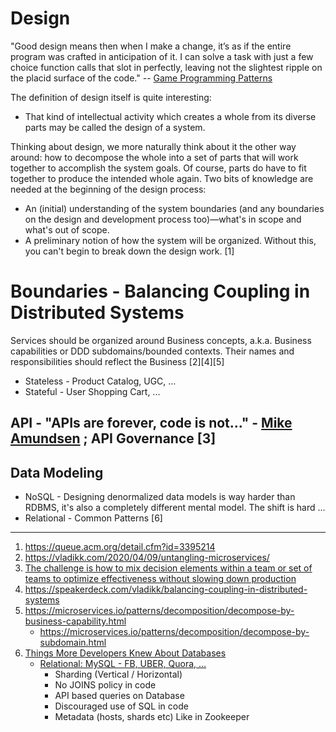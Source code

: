 # Design
"Good design means then when I make a change, it’s as if the entire program was crafted in anticipation of it. I can solve a task with just a few choice function calls that slot in perfectly, leaving not the slightest ripple on the placid surface of the code."  -- [Game Programming Patterns](https://gameprogrammingpatterns.com/contents.html)

The definition of design itself is quite interesting: 
- That kind of intellectual activity which creates a whole from its diverse parts may be called the design of a system.

Thinking about design, we more naturally think about it the other way around: how to decompose the whole into a set of parts that will work together to accomplish the system goals. Of course, parts do have to fit together to produce the intended whole again.
Two bits of knowledge are needed at the beginning of the design process:
* An (initial) understanding of the system boundaries (and any boundaries on the design and development process too)—what's in scope and what's out of scope.
* A preliminary notion of how the system will be organized. Without this, you can't begin to break down the design work. [1]

# Boundaries - Balancing Coupling in Distributed Systems

Services should be organized around Business concepts, a.k.a. Business capabilities or DDD subdomains/bounded contexts. Their names and responsibilities should reflect the Business [2][4][5]

* Stateless - Product Catalog, UGC, ... 
* Stateful - User Shopping Cart, ...

## API  - "APIs are forever, code is not..." - [Mike Amundsen](http://amundsen.com/blog/) ; API Governance [3]
## Data Modeling
* NoSQL - Designing denormalized data models is way harder than RDBMS, it's also a completely different mental model. The shift is hard ...
* Relational -  Common Patterns [6]

---

1. https://queue.acm.org/detail.cfm?id=3395214
2. https://vladikk.com/2020/04/09/untangling-microservices/
3. [The challenge is how to mix decision elements within a team or set of teams to optimize effectiveness without slowing down production](https://blogs.mulesoft.com/dev/management-dev/improve-api-governance-with-distributed-decision-making/)
4. https://speakerdeck.com/vladikk/balancing-coupling-in-distributed-systems
5. https://microservices.io/patterns/decomposition/decompose-by-business-capability.html
     * https://microservices.io/patterns/decomposition/decompose-by-subdomain.html
6. [Things More Developers Knew About Databases](https://medium.com/@rakyll/things-i-wished-more-developers-knew-about-databases-2d0178464f78)
     * [Relational: MySQL - FB, UBER, Quora, ...](https://www.quora.com/q/quoraengineering/MySQL-sharding-at-Quora)
       * Sharding (Vertical / Horizontal)
       * No JOINS policy in code
       * API based queries on Database
       * Discouraged use of SQL in code
       * Metadata (hosts, shards etc) Like in Zookeeper 

